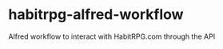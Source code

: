 habitrpg-alfred-workflow
========================

Alfred workflow to interact with HabitRPG.com through the API
